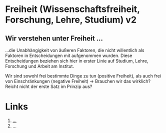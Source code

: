 <!---
   NAME - The NAME of this project is:
ethos

  FILE - The FILENAME of the current file is:
/v2.md

  CREATION - This project was CREATED on:
2017-01-28-16:15:00 UTC

  MODIFICATION - This project was last MODIFIED on:
2017-01-28-16:15:00 UTC

  VERSION - The current VERSION of this project is:
<git-commit-hash>-2017-01-28-16:15:00 UTC

  CREATOR(S) - This project was CREATED by:
Michael Czechowski, Martin Maga

  CONTACT - You can CONTACT the creator(s) or developer(s) of this project at:
E-Mail: mail@martinmaga.de

  COPYRIGHT - The COPYRIGHT holder of this project is:
COPYRIGHT (c) 2016 Martin Maga

  LICENSE - This project is LICENSED under the following license:
Martin Maga 2016 CC BY-SA 4.0 https://creativecommons.org

  SUBFILE – This is a SUBFILE! For more INFORMATION on this project go to:
/README.md
--->

# Freiheit (Wissenschaftsfreiheit, Forschung, Lehre, Studium) **v2**
## Wir verstehen unter Freiheit …

...die Unabhängigkeit von äußeren Faktoren, die nicht willentlich als Faktoren in Entscheidungen mit aufgenommen wurden. Diese Entscheidungen beziehen sich hier in erster Linie auf Studium, Lehre, Forschung und Arbeit am Institut.

Wir sind sowohl frei bestimmte Dinge zu tun (positive Freiheit), als auch frei von Einschränkungen (negative Freiheit) -> Brauchen wir das wirklich? Reicht nicht der erste Satz im Prinzip aus?


# Links
1. […](…)
2. …
